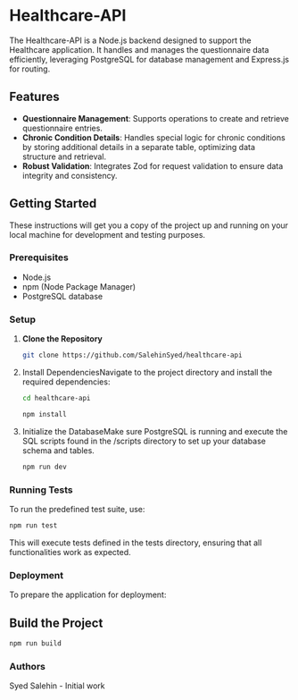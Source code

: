 # Healthcare-API

The Healthcare-API is a Node.js backend designed to support the Healthcare application. It handles and manages the questionnaire data efficiently, leveraging PostgreSQL for database management and Express.js for routing.

## Features

- **Questionnaire Management**: Supports operations to create and retrieve questionnaire entries.
- **Chronic Condition Details**: Handles special logic for chronic conditions by storing additional details in a separate table, optimizing data structure and retrieval.
- **Robust Validation**: Integrates Zod for request validation to ensure data integrity and consistency.

## Getting Started

These instructions will get you a copy of the project up and running on your local machine for development and testing purposes.

### Prerequisites

- Node.js
- npm (Node Package Manager)
- PostgreSQL database

### Setup

1. **Clone the Repository**

   ```bash
   git clone https://github.com/SalehinSyed/healthcare-api
   ```

2. Install DependenciesNavigate to the project directory and install the required dependencies:
   ```bash
   cd healthcare-api
   ```
   ```bash
   npm install
   ```

3. Initialize the DatabaseMake sure PostgreSQL is running and execute the SQL scripts found in the /scripts directory to set up your database schema and tables.
    ```bash 
    npm run dev
    ```

### Running Tests

To run the predefined test suite, use:
  ```bash
  npm run test
  ```

This will execute tests defined in the tests directory, ensuring that all functionalities work as expected.

### Deployment

To prepare the application for deployment:

## Build the Project

```bash
npm run build
```

### Authors
Syed Salehin - Initial work






